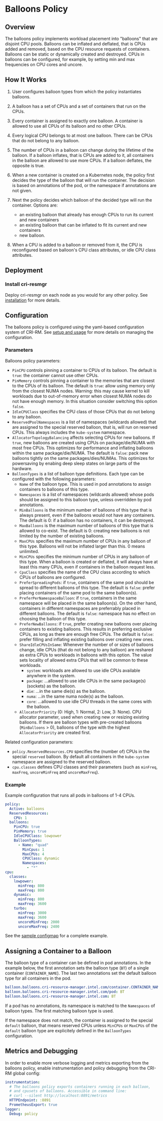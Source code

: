 # Balloons Policy

## Overview

The balloons policy implements workload placement into "balloons" that
are disjoint CPU pools. Balloons can be inflated and deflated, that is
CPUs added and removed, based on the CPU resource requests of
containers. Balloons can be static or dynamically created and
destroyed. CPUs in balloons can be configured, for example, by setting
min and max frequencies on CPU cores and uncore.

## How It Works

1. User configures balloon types from which the policy instantiates
   balloons.

2. A balloon has a set of CPUs and a set of containers that run on the
   CPUs.

3. Every container is assigned to exactly one balloon. A container is
   allowed to use all CPUs of its balloon and no other CPUs.

4. Every logical CPU belongs to at most one balloon. There can be CPUs
   that do not belong to any balloon.

5. The number of CPUs in a balloon can change during the lifetime of
   the balloon. If a balloon inflates, that is CPUs are added to it,
   all containers in the balloon are allowed to use more CPUs. If a
   balloon deflates, the opposite is true.

6. When a new container is created on a Kubernetes node, the policy
   first decides the type of the balloon that will run the
   container. The decision is based on annotations of the pod, or the
   namespace if annotations are not given.

7. Next the policy decides which balloon of the decided type will run
   the container. Options are:
   - an existing balloon that already has enough CPUs to run its
     current and new containers
   - an existing balloon that can be inflated to fit its current and
     new containers
   - new balloon.

9. When a CPU is added to a balloon or removed from it, the CPU is
   reconfigured based on balloon's CPU class attributes, or idle CPU
   class attributes.

## Deployment

### Install cri-resmgr

Deploy cri-resmgr on each node as you would for any other policy. See
[installation](../installation.md) for more details.

## Configuration

The balloons policy is configured using the yaml-based configuration
system of CRI-RM. See [setup and
usage](../setup.md#setting-up-cri-resource-manager) for more details
on managing the configuration.

### Parameters

Balloons policy parameters:

- `PinCPU` controls pinning a container to CPUs of its balloon. The
  default is `true`: the container cannot use other CPUs.
- `PinMemory` controls pinning a container to the memories that are
  closest to the CPUs of its balloon. The default is `true`: allow
  using memory only from the closest NUMA nodes. Warning: this may
  cause kernel to kill workloads due to out-of-memory error when
  closest NUMA nodes do not have enough memory. In this situation
  consider switching this option `false`.
- `IdleCPUClass` specifies the CPU class of those CPUs that do not
  belong to any balloon.
- `ReservedPoolNamespaces` is a list of namespaces (wildcards allowed)
  that are assigned to the special reserved balloon, that is, will run
  on reserved CPUs. This always includes the `kube-system` namespace.
- `AllocatorTopologyBalancing` affects selecting CPUs for new
  balloons. If `true`, new balloons are created using CPUs on
  package/die/NUMA with most free CPUs. This optimizes for performance
  and inflating balloons within the same package/die/NUMA. The default
  is `false`: pack new balloons tightly on the same
  packages/dies/NUMAs. This optimizes for powersaving by enabing deep
  sleep states on large parts of the hardware.
- `BalloonTypes` is a list of balloon type definitions. Each type can
  be configured with the following parameters:
  - `Name` of the balloon type. This is used in pod annotations to
    assign containers to balloons of this type.
  - `Namespaces` is a list of namespaces (wildcards allowed) whose
    pods should be assigned to this balloon type, unless overridden by
    pod annotations.
  - `MinBalloons` is the minimum number of balloons of this type that
    is always present, even if the balloons would not have any
    containers. The default is 0: if a balloon has no containers, it
    can be destroyed.
  - `MaxBalloons` is the maximum number of balloons of this type that
    is allowed to co-exist. The default is 0: creating new balloons is
    not limited by the number of existing balloons.
  - `MaxCPUs` specifies the maximum number of CPUs in any balloon of
	this type. Balloons will not be inflated larger than this. 0 means
	unlimited.
  - `MinCPUs` specifies the minimum number of CPUs in any balloon of
    this type. When a balloon is created or deflated, it will always
    have at least this many CPUs, even if containers in the balloon
    request less.
  - `CpuClass` specifies the name of the CPU class according to which
    CPUs of balloons are configured.
  - `PreferSpreadingPods`: if `true`, containers of the same pod
    should be spread to different balloons of this type. The default
    is `false`: prefer placing containers of the same pod to the same
    balloon(s).
  - `PreferPerNamespaceBalloon`: if `true`, containers in the same
	namespace will be placed in the same balloon(s). On the other
	hand, containers in different namespaces are preferrably placed in
	different balloons. The default is `false`: namespace has no
	effect on choosing the balloon of this type.
  - `PreferNewBalloons`: if `true`, prefer creating new balloons over
    placing containers to existing balloons. This results in
    preferring exclusive CPUs, as long as there are enough free
    CPUs. The default is `false`: prefer filling and inflating
    existing balloons over creating new ones.
  - `ShareIdleCPUsInSame`: Whenever the number of or sizes of balloons
    change, idle CPUs (that do not belong to any balloon) are reshared
    as extra CPUs to workloads in balloons with this option. The value
    sets locality of allowed extra CPUs that will be common to these
    workloads.
    - `system`: workloads are allowed to use idle CPUs available
      anywhere in the system.
    - `package`: ...allowed to use idle CPUs in the same package(s)
    (sockets) as the balloon.
    - `die`: ...in the same die(s) as the balloon.
    - `numa`: ...in the same numa node(s) as the balloon.
    - `core`: ...allowed to use idle CPU threads in the same cores with
      the balloon.
  - `AllocatorPriority` (0: High, 1: Normal, 2: Low, 3: None). CPU
    allocator parameter, used when creating new or resizing existing
    balloons. If there are balloon types with pre-created balloons
    (`MinBalloons` > 0), balloons of the type with the highest
    `AllocatorPriority` are created first.

Related configuration parameters:
- `policy.ReservedResources.CPU` specifies the (number of) CPUs in the
  special `reserved` balloon. By default all containers in the
  `kube-system` namespace are assigned to the reserved balloon.
- `cpu.classes` defines CPU classes and their parameters (such as
  `minFreq`, `maxFreq`, `uncoreMinFreq` and `uncoreMaxFreq`).

### Example

Example configuration that runs all pods in balloons of 1-4 CPUs.
```yaml
policy:
  Active: balloons
  ReservedResources:
    CPU: 1
  balloons:
    PinCPU: true
    PinMemory: true
    IdleCPUClass: lowpower
    BalloonTypes:
      - Name: "quad"
        MinCpus: 1
        MaxCPUs: 4
        CPUClass: dynamic
        Namespaces:
          - "*"
cpu:
  classes:
    lowpower:
      minFreq: 800
      maxFreq: 800
    dynamic:
      minFreq: 800
      maxFreq: 3600
    turbo:
      minFreq: 3000
      maxFreq: 3600
      uncoreMinFreq: 2000
      uncoreMaxFreq: 2400
```

See the [sample configmap](/sample-configs/balloons-policy.cfg) for a
complete example.

## Assigning a Container to a Balloon

The balloon type of a container can be defined in pod annotations. In
the example below, the first annotation sets the balloon type (`BT`)
of a single container (`CONTAINER_NAME`). The last two annotations set
the default balloon type for all containers in the pod.

```yaml
balloon.balloons.cri-resource-manager.intel.com/container.CONTAINER_NAME: BT
balloon.balloons.cri-resource-manager.intel.com/pod: BT
balloon.balloons.cri-resource-manager.intel.com: BT
```

If a pod has no annotations, its namespace is matched to the
`Namespaces` of balloon types. The first matching balloon type is
used.

If the namespace does not match, the container is assigned to the
special `default` balloon, that means reserved CPUs unless `MinCPUs`
or `MaxCPUs` of the `default` balloon type are explicitely defined in
the `BalloonTypes` configuration.

## Metrics and Debugging

In order to enable more verbose logging and metrics exporting from the
balloons policy, enable instrumentation and policy debugging from the
CRI-RM global config:

```yaml
instrumentation:
  # The balloons policy exports containers running in each balloon,
  # and cpusets of balloons. Accessible in command line:
  # curl --silent http://localhost:8891/metrics
  HTTPEndpoint: :8891
  PrometheusExport: true
logger:
  Debug: policy
```
